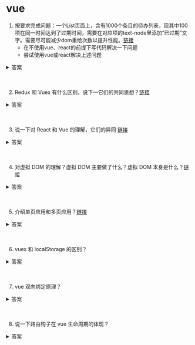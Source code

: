 # vue

1. 按要求完成问题：一个List页面上，含有1000个条目的待办列表，现其中100项在同一时间达到了过期时间，需要在对应项的text-node里添加“已过期”文字。需要尽可能减少dom重绘次数以提升性能。[链接](https://github.com/lgwebdream/FE-Interview/issues/848)
    * 在不使用vue、react的前提下写代码解决一下问题
    * 尝试使用vue或react解决上述问题

<details>
<summary>答案</summary>

原生模拟代码：

```html
<!DOCTYPE html>
<html lang="en">
<head>
    <meta charset="UTF-8">
    <meta http-equiv="X-UA-Compatible" content="IE=edge">
    <meta name="viewport" content="width=device-width, initial-scale=1.0">
    <title>Document</title>
</head>
<body>
    <button id="expire1">过期设置(暴力法)</button>
    <button id="expire2">过期设置(innerHTMl)</button>
    <ul id="wrap"></ul>
</body>
<script>
    //生成大量dom 
    let start = new Date().getTime()
    let $ul = document.getElementById("wrap");
    let el = document.createDocumentFragment()
    let allKeys = []
    for(var i = 0; i < 1000; i++){
        let li = document.createElement('li');
        li.dataset.key = i  //key
        li.innerHTML = i
        el.appendChild(li)
        allKeys.push(i)
    }
    $ul.appendChild(el)
    // 生成过期项 模拟服务端生成的数据
    function getExpireKeys(){
        let keys = []
        while(keys.length < 100){
        let randomKey = Math.floor(Math.random() * 1000)
        if(keys.indexOf(randomKey) === -1){
            keys.push(randomKey)
        }else{
            continue
        }
        }
        return keys
    }
    // 暴力项 逐项遍历
    document.getElementById('expire1').onclick = function(){
        let expireKeys = getExpireKeys()
        let children = $ul.children;
        let start = Date.now()
        for (let i = 0; i < expireKeys.length; i++) {
        const element = document.querySelector(`[data-key="${expireKeys[i]}"]`);
        element.innerHTML = element.innerHTML + '已过期'
        }
    }
    //模板字符串 innerHtml替换
    document.getElementById('expire2').onclick = function(){
        let expireKeys = getExpireKeys()
        const item = []
        for (let i = 0; i < allKeys.length; i++) {
        item.push( `<li>${allKeys[i]} ${expireKeys.indexOf(allKeys[i]) !== -1 ? '已过期' : ''}</li>`)
        }
        $ul.innerHTML = item.join('')
    }
</script>
</html>
```

vue 模拟代码：

```html
<template>
    <div id="app">
        <button @click="setExpire">过期</button>
        <ul>
            <li v-for="item in allKeys" :key="item.value">
                {{item.value}}
                {{item.expire ? '已过期' : ''}}
            </li>
        </ul>
    </div>
</template>

<script>
export default {
  data() {
    return {
      allKeys: [],  //所有项
    }
  },
  created(){
    for(var i = 0; i < 1000; i++){
      this.allKeys.push({
        value: i,
        expire: false
      })
    }
  },
  methods: {
    setExpire(){
      let keys = this.getExpireKeys()
      for (let i = 0; i < this.allKeys.length; i++) {
        if(keys.indexOf(this.allKeys[i].value) !== -1){
          this.allKeys[i].expire = true
        }
      }
    },
    // 生成过期项 模拟服务端生成的数据
    getExpireKeys(){
      let keys = []
      while(keys.length < 100){
        let randomKey = Math.floor(Math.random() * 1000)
        if(keys.indexOf(randomKey) === -1){
          keys.push(randomKey)
        }else{
          continue
        }
      }
      return keys
    }
  },
}
</script>
```
</details>
<br><br>

2. Redux 和 Vuex 有什么区别，说下一它们的共同思想？[链接](https://github.com/lgwebdream/FE-Interview/issues/206)

<details>
<summary>答案</summary>

区别：

* vuex 和 redux 的同步异步操作方式有区别：

vuex的同步异步方式不一样

view——>commit——>mutations——>state变化——>view变化（同步操作）

view——>dispatch——>actions——>mutations——>state变化——>view变化（异步操作）

redux 的同步异步方式一样

view——>dispatch——>actions——>reducer——>state变化——>view变化（同步异步一样）

* redux 需要增加订阅函数，也就是我们的 store.subscribe(render), 但是 vue 是双向绑定，不需要这步操作。
* vuex 改进了 redux 中的 action 和 reducer 函数，以 mutations 变化函数取代 reducer，无需 switch，只需在对应的 mutations 函数里改变 state 值就可以。


共同思想：

* 单一的数据源，变化可以预测
* 本质上: redux 和 vuex 都是对 MVVM 思想的服务，将数据从视图中抽离的一种方案
* 形式上: vuex 借鉴了 redux，将 store 作为全局的数据中心，进行数据管理

</details>
<br><br>

3. 说一下对 React 和 Vue 的理解，它们的异同 [链接](https://github.com/lgwebdream/FE-Interview/issues/347)

<details>
<summary>答案</summary>

1. 相似之处

* 都将注意力集中保持在核心库，而将其他功能如路由和全局状态管理交给相关的库
* 都有自己的构建工具，能让你得到一个根据最佳实践设置的项目模板
* 都使用了 virtual DOM 提高重绘性能
* 都有 props 的概念，允许组件间的数据传递
* 都鼓励组件化应用，将应用拆成一个个功能明确的模块，提高复用性

2. 不同之处
    1. 数据流
        * vue默认支持数据双向绑定，而 react 一直提倡单向数据流
    2. 虚拟DOM
        * vue 2.x 开始引入 virtual DOM，消除了和 react 在这方面的差异，但是在具体细节还是有各自的特点
        * vue 宣称可以更快地计算出 virtual DOM 的差异，这是由于它在渲染过程中，会跟踪每一个组件的依赖关系，不需要重新渲染整个组件树
        * 对于 react 而言，每当应用的状态被改变时，全部子组件都会重新渲染。当然，这可以通过 PureComponent/shouldComponentUpdate 这个生命周期方法来进行控制，但 vue 将此视为默认的优化。
    3. 组件化
        * react 和 vue 最大的不同是模板的编写。
        * vue 鼓励你去写近似常规 html 的模板。写起来很接近标准 html 元素，只是多了一些属性。react 推荐所有的模板通过 javascript 语法扩展 JSX 书写。
        * 具体来讲：react 中 render 函数是支持闭包特性的，所以 import 的组件在 render 中可以直接调用。但在 vue 中，由于模板中使用数据必须挂在 this 上进行一次中转，所以我们 import 一个组件用完了之后，还需要在 components 中再声明一下。
    4. 监听数据变化的实现原理不同
        * vue 通过 getter/setter 以及一些函数的劫持，能精确知道数据变化，不需要特别的优化就能达到很好的性能
        * react 默认是通过比较引用的方式进行的，如果不优化（PureComponent/shouldComponentUpdate）可能导致大量不必要的 virtual DOM 重新渲染。这是因为 vue 使用的是可变数据，而 react 更强调数据的不可变。
    5. 高阶组件
        * react 可以通过高阶组件（High Order Components HOC）来扩展，而 vue 需要通过 mixins 来扩展
        * 原因：高阶组件就是高阶函数，而 react 的组件本身就是纯粹的函数，所以高阶函数对 react 来说易如反掌。相反 vue 使用 html 模板创建视图组件，这使模板无法有效的编译，因此 vue 不采用 HOC 来实现。
    6. 构建工具
        * react create-react-app
        * vue vue-cli
    7. 跨平台
        * react react-native
        * vue weex
</details>
<br><br>

4. 对虚拟 DOM 的理解？虚拟 DOM 主要做了什么？虚拟 DOM 本身是什么？[链接](https://github.com/lgwebdream/FE-Interview/issues/479)

<details>
<summary>答案</summary>

1. 什么是 virtual DOM 

* 从本质上讲，virtual dom 是一个 javascript 对象，通过对象的方式来表示 dom 结构。将页面的状态抽象为 js 对象的形式，配合不同的渲染工具，使跨平台渲染成为可能。通过事务处理机制，将多次 dom 修改的结果一次性更新到页面上，**从而有效减少页面渲染次数，减少修改 dom 的重绘重排次数，提高渲染性能**。

虚拟 dom 是对 dom 的抽象，这个对象是更加轻量级的对 dom 的描述。它设计的最初目的，就是更好的跨平台，比如 nodejs 就没有 dom，如果想实现 ssr，那么一个方式就是借助虚拟 dom，因为虚拟 dom 本身是 js 对象。在代码渲染到页面之前，vue 或者 react 会把代码转换成一个对象（virtual dom）。以对象的形式来描述真实 dom 结构，最终渲染到页面。在每次数据发生变化前，虚拟 dom 都会缓存一份，变化之时，现在的虚拟 dom 会与缓存的虚拟 dom 进行比较。

在 vue 或 react 内部封装了 diff 算法，通过这个算法来进行比较，渲染时修改改变的变化，原先没有发生改变的通过原来的数据渲染。

另外现在前端框架的一个基本要求就是无须手动操作 dom，一方面是因为手动操作 dom 无法保证程序性能，多人协作的项目中如果 review 不严格，可能会有开发者写出性能较低的代码，另一方面更重要的是省略手动 dom 操作可以大大提高开发效率。

2. 为什么要用 virtual dom
    1. 保证性能下限，在不进行手动优化的情况下，提供过得去的性能
    
    看一下页面渲染的一个流程：
    
    * 解析 html --> 生成 dom --> 生成 cssom --> layout --> paint --> compiler

    下面对比一下修改 dom 时真实 dom 操作和 virtual dom 的过程，来看一下它们重排重绘的性能消耗：

    * 真实 dom: 生成 html 字符串 + 重建所有 dom 元素
    * virtual dom: 生成 vnode + domdiff + 必要的 dom 更新

    virtual dom 更新 dom 的准备工作耗费更多的时间，也就是 js 层面，相比于更多的 dom 操作它的消费是极其便宜的。尤雨溪在社区论坛中写道：**框架给你的保证是，你不需要手动优化的情况下，我依然可以给你提供过得去的性能**。
    
    2. 跨平台
    virtual dom 本质上是 javascript 对象，它可以很方便的跨平台操作，比如服务端渲染，uniapp 等。

3. virtual dom 真的比真实 dom 性能好吗
    1. 首次渲染大量 dom 时，由于多了一层虚拟 dom 的计算，会比 innerHTML 插入慢
    2. 正如它能保证性能下限，在真实 dom 操作的时候进行针对性的优化时，还是很快的
</details>
<br><br>

5. 介绍单页应用和多页应用？[链接](https://github.com/lgwebdream/FE-Interview/issues/593)

<details>
<summary>答案</summary>

* 多页应用，每次页面跳转，都会请求后台返回新的页面，这就是多页应用。
    * 路由由后端控制。
    * 优点：首屏时间快，SEO 效果好。缺点：页面跳转加载慢，会白屏

* 单页应用，跳转页面的时候不会再请求新的页面，只有一个页面文件，依靠 js 改变页面的内容。
    * 路由由前端控制。
    * 优点：切换页面加载快，不会白屏。缺点：首屏加载慢，SEO 不友好。

</details>
<br><br>

6. vuex 和 localStorage 的区别？

<details>
<summary>答案</summary>

1. vuex 存储在内存；localStorage 以文件的形式存在本地，localStorage 只能存储字符串类型数据。
2. 应用场景。

vuex 是一个专为 vue 应用开发的状态管理模式。它采用集中式存储管理应用的所有组件的状态，并以相应的规则保证状态以一种可预测的方式发生变化。可以用于组件间的传值。

localStorage 是将数据存到浏览器的一种方式，一半跨页面传递数据时使用。

vuex 可以做到数据的响应式，localStorage 不能。
3. 刷新页面时 vuex 中数据会丢失，localStorage 不会。
4. localStorage 不能取代 vuex。如果是不变的数据可以使用 localStorage 存储。但是如果两个组件共用一个数据，当一个组件改变了该数据，希望另一个组件响应该变化的时候，localStorage 无法做到。
</details>
<br><br>

7. vue 双向绑定原理？

<details>
<summary>答案</summary>


</details>
<br><br>

8. 说一下路由钩子在 vue 生命周期的体现？

<details>
<summary>答案</summary>

1. 导航守卫
    有时候我们需要通过路由进行一些操作，比如最常见的登录权限验证，当用户满足条件才让其进入导航，否则就取消跳转，并跳到登陆页面让其登录。植入路由导航有多种方式：全局的，单个路由独享的，组件级的。
    * 全局路由钩子
        * router.beforeEach 全局前置守卫，进入路由之前
        * router.beforeResolve 全局解析守卫（2.5.0+），在 beforeRouteEnter 调用之后调用
        * router.afterEach 全局后置钩子，进入路由之后
    * 单个路由独享钩子
        * beforeEnter 如果不想全局配置守卫，可以为某些路由单独配置守卫
        ```js
            export default [
                {
                    path: '/',
                    name: 'login',
                    component: login,
                    beforeEnter: (to, from, next) => {
                        console.log('即将进入登录页面')
                        next()
                    }
                }
            ]
        ```
        * 组件内钩子 beforeRouteEnter beforeRouteUpdate beforeRouteLeave
            * beforeRouteEnter 进入组件前触发
            * beforeRouteUpdate 当前地址改变并且组件被复用时触发，例如带有参数的路径，foo/:id 在 foo/1 和 foo/2 之间跳转的时候，会渲染同样的 foo 组件，钩子会被触发
            * beforeRouteLeave 离开组件被调用
            * 注意：beforeRouteEnter 还访问不到 this，因为该守卫执行前，组件实例还没被创建。可以通过传一个回调给 next 来访问组件实例。
2. vue 路由钩子执行顺序
    * 完整的路由钩子顺序
        1. 触发进入其他路由
        2. 调用要离开路由的组件守卫 beforeRouteLeave
        3. 调用全局前置守卫 router.beforeEach
        4. 在重用的组件里调用 beforeRouteUpdate
        5. 调用路由独享守卫 beforeEnter
        6. 解析异步路由组件
        7. 在将要进入的路由组件中调用 beforeRouteEnter
        8. 调用全局解析守卫 router.beforeResolve
        9. 导航被确认
        10. 调用全局后置钩子 router.afterEach
        11. 触发 dom 更新（mounted）
        12. 执行 beforeRouteEnter 中传给 next 的回调函数
    * 完整的路由钩子和生命周期顺序
        1. 调用要离开路由的组件守卫 beforeRouteLeave
        2. 调用全局前置守卫 router.beforeEach
        3. 调用路由独享守卫 beforeEnter
        4. 在将要进入的路由组件中调用 beforeRouteEnter
        5. 调用全局解析守卫 router.beforeResolve
        6. 调用全局后置钩子 router.afterEach
        7. beforeCreate 不能访问 this
        8. created 可以访问 this，不能访问 dom
        9. beforeMount
        10. deativated 离开缓存组件 a，或者触发 a 的 beforeDestroy 和 destroyed
        11. mounted
        12. activated 进入缓存组件 b
        13. 执行 beforeRouteEnter 中传给 next 的回调函数
</details>
<br><br>